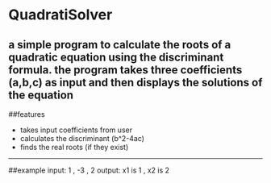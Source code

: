 # QuadratiSolver
a simple program to calculate the roots of a quadratic equation using the discriminant formula.
the program takes three coefficients (**a**,**b**,**c**) as input and then displays the solutions of the equation 
---
##features
- takes input coefficients from user
- calculates the discriminant (b^2-4ac)
- finds the real roots (if they exist)
---
##example
input: 1 , -3 , 2
output: x1 is 1 , x2 is 2
